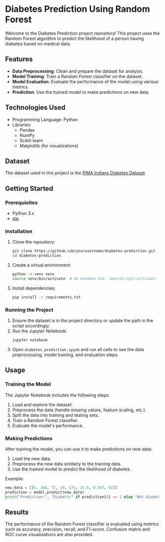 

# Diabetes Prediction Using Random Forest

Welcome to the Diabetes Prediction project repository! This project uses the Random Forest algorithm to predict the likelihood of a person having diabetes based on medical data.

## Features

- **Data Preprocessing**: Clean and prepare the dataset for analysis.
- **Model Training**: Train a Random Forest classifier on the dataset.
- **Model Evaluation**: Evaluate the performance of the model using various metrics.
- **Prediction**: Use the trained model to make predictions on new data.

## Technologies Used

- Programming Language: Python
- Libraries: 
  - Pandas
  - NumPy
  - Scikit-learn
  - Matplotlib (for visualizations)

## Dataset

The dataset used in this project is the [PIMA Indians Diabetes Dataset](https://www.kaggle.com/uciml/pima-indians-diabetes-database).

## Getting Started

### Prerequisites

- Python 3.x
- [pip](https://pip.pypa.io/en/stable/)

### Installation

1. Clone the repository:
   ```bash
   git clone https://github.com/yourusername/diabetes-prediction.git
   cd diabetes-prediction
   ```

2. Create a virtual environment:
   ```bash
   python -m venv venv
   source venv/bin/activate  # On Windows use `venv\Scripts\activate`
   ```

3. Install dependencies:
   ```bash
   pip install -r requirements.txt
   ```

### Running the Project

1. Ensure the dataset is in the project directory or update the path in the script accordingly.
2. Run the Jupyter Notebook:
   ```bash
   jupyter notebook
   ```
3. Open `diabetes_prediction.ipynb` and run all cells to see the data preprocessing, model training, and evaluation steps.

## Usage

### Training the Model

The Jupyter Notebook includes the following steps:
1. Load and explore the dataset.
2. Preprocess the data (handle missing values, feature scaling, etc.).
3. Split the data into training and testing sets.
4. Train a Random Forest classifier.
5. Evaluate the model's performance.

### Making Predictions

After training the model, you can use it to make predictions on new data:
1. Load the new data.
2. Preprocess the new data similarly to the training data.
3. Use the trained model to predict the likelihood of diabetes.

Example:
```python
new_data = [[5, 166, 72, 19, 175, 25.8, 0.587, 51]]
prediction = model.predict(new_data)
print("Prediction:", "Diabetic" if prediction[0] == 1 else "Not Diabetic")
```

## Results

The performance of the Random Forest classifier is evaluated using metrics such as accuracy, precision, recall, and F1-score. Confusion matrix and ROC curve visualizations are also provided.


